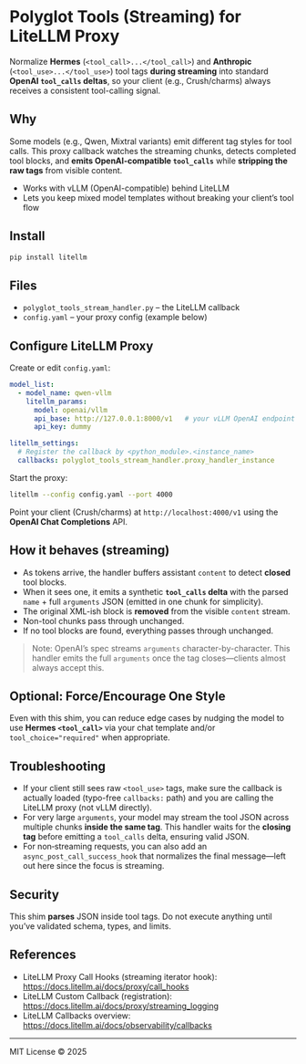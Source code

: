
# Polyglot Tools (Streaming) for LiteLLM Proxy

Normalize **Hermes** (`<tool_call>...</tool_call>`) and **Anthropic** (`<tool_use>...</tool_use>`) tool tags **during streaming** into standard **OpenAI `tool_calls` deltas**, so your client (e.g., Crush/charms) always receives a consistent tool-calling signal.

## Why

Some models (e.g., Qwen, Mixtral variants) emit different tag styles for tool calls. This proxy callback watches the streaming chunks, detects completed tool blocks, and **emits OpenAI-compatible `tool_calls`** while **stripping the raw tags** from visible content.

- Works with vLLM (OpenAI-compatible) behind LiteLLM
- Lets you keep mixed model templates without breaking your client’s tool flow

## Install

```bash
pip install litellm
```

## Files

- `polyglot_tools_stream_handler.py` – the LiteLLM callback
- `config.yaml` – your proxy config (example below)

## Configure LiteLLM Proxy

Create or edit `config.yaml`:

```yaml
model_list:
  - model_name: qwen-vllm
    litellm_params:
      model: openai/vllm
      api_base: http://127.0.0.1:8000/v1   # your vLLM OpenAI endpoint
      api_key: dummy

litellm_settings:
  # Register the callback by <python_module>.<instance_name>
  callbacks: polyglot_tools_stream_handler.proxy_handler_instance
```

Start the proxy:
```bash
litellm --config config.yaml --port 4000
```

Point your client (Crush/charms) at `http://localhost:4000/v1` using the **OpenAI Chat Completions** API.

## How it behaves (streaming)

- As tokens arrive, the handler buffers assistant `content` to detect **closed** tool blocks.
- When it sees one, it emits a synthetic **`tool_calls` delta** with the parsed `name` + full `arguments` JSON (emitted in one chunk for simplicity).
- The original XML-ish block is **removed** from the visible `content` stream.
- Non-tool chunks pass through unchanged.
- If no tool blocks are found, everything passes through unchanged.

> Note: OpenAI’s spec streams `arguments` character-by-character. This handler emits the full `arguments` once the tag closes—clients almost always accept this.

## Optional: Force/Encourage One Style

Even with this shim, you can reduce edge cases by nudging the model to use **Hermes `<tool_call>`** via your chat template and/or `tool_choice="required"` when appropriate.

## Troubleshooting

- If your client still sees raw `<tool_use>` tags, make sure the callback is actually loaded (typo-free `callbacks:` path) and you are calling the LiteLLM proxy (not vLLM directly).
- For very large `arguments`, your model may stream the tool JSON across multiple chunks **inside the same tag**. This handler waits for the **closing tag** before emitting a `tool_calls` delta, ensuring valid JSON.
- For non‑streaming requests, you can also add an `async_post_call_success_hook` that normalizes the final message—left out here since the focus is streaming.

## Security

This shim **parses** JSON inside tool tags. Do not execute anything until you’ve validated schema, types, and limits.

## References

- LiteLLM Proxy Call Hooks (streaming iterator hook): https://docs.litellm.ai/docs/proxy/call_hooks
- LiteLLM Custom Callback (registration): https://docs.litellm.ai/docs/proxy/streaming_logging
- LiteLLM Callbacks overview: https://docs.litellm.ai/docs/observability/callbacks

---

MIT License © 2025
